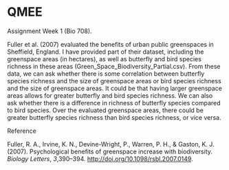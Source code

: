 # QMEE

Assignment Week 1 (Bio 708).

Fuller et al. (2007) evaluated the benefits of urban public greenspaces in Sheffield, England. I have provided part of their dataset, including the greenspace areas (in hectares), as well as butterfly and bird species richness in these areas (Green_Space_Biodiversity_Partial.csv). From these data, we can ask whether there is some correlation between butterfly species richness and the size of greenspace areas or bird species richness and the size of greenspace areas. It could be that having larger greenspace areas allows for greater butterfly and bird species richness. We can also ask whether there is a difference in richness of butterfly species compared to bird species. Over the evaluated greenspace areas, there could be greater butterfly species richness than bird species richness, or vice versa. 

Reference

Fuller, R. A., Irvine, K. N., Devine-Wright, P., Warren, P. H., & Gaston, K. J. (2007). Psychological benefits of greenspace increase with biodiversity. _Biology Letters_, _3_,390–394. http://doi.org/10.1098/rsbl.2007.0149.
